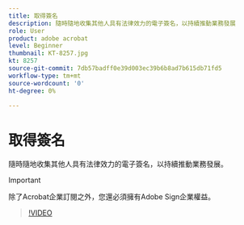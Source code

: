```yaml
---
title: 取得簽名
description: 隨時隨地收集其他人具有法律效力的電子簽名，以持續推動業務發展
role: User
product: adobe acrobat
level: Beginner
thumbnail: KT-8257.jpg
kt: 8257
source-git-commit: 7db57badff0e39d003ec39b6b8ad7b615db71fd5
workflow-type: tm+mt
source-wordcount: '0'
ht-degree: 0%

---
```


# 取得簽名

隨時隨地收集其他人具有法律效力的電子簽名，以持續推動業務發展。

>[!IMPORTANT]
>
>除了Acrobat企業訂閱之外，您還必須擁有Adobe Sign企業權益。

>[!VIDEO](https://video.tv.adobe.com/v/338359?hidetitle=true)
